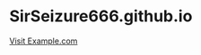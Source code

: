 # SirSeizure666.github.io
<a href="[https://www.example.com](https://pxls.space/#x=5018&y=69&scale=6&template=https%3A%2F%2Fclueless-r2.pxls.space%2F640acd47b8056acf.png&ox=4946&oy=7&tw=72&title=&convert=unconverted)">Visit Example.com</a> 
